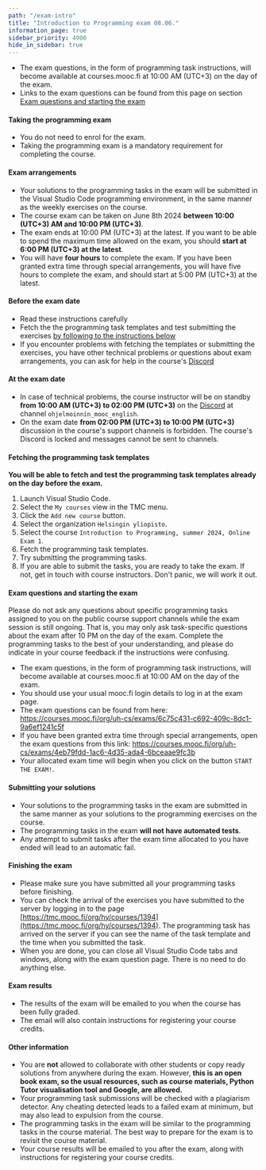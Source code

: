 ```yaml
---
path: "/exam-intro"
title: "Introduction to Programming exam 08.06."
information_page: true
sidebar_priority: 4900
hide_in_sidebar: true
---
```


<!--# Introduction to Programming-->

* The exam questions, in the form of programming task instructions, will become available at courses.mooc.fi at 10:00 AM (UTC+3) on the day of the exam.
* Links to the exam questions can be found from this page on section [Exam questions and starting the exam](#exam-questions-and-starting-the-exam)

#### Taking the programming exam

* You do not need to enrol for the exam.
* Taking the programming exam is a mandatory requirement for completing the course.

#### Exam arrangements

* Your solutions to the programming tasks in the exam will be submitted in the Visual Studio Code programming environment, in the same manner as the weekly exercises on the course.
* The course exam can be taken on June 8th 2024 **between 10:00 (UTC+3) AM and 10:00 PM (UTC+3)**.
* The exam ends at 10:00 PM (UTC+3) at the latest. If you want to be able to spend the maximum time allowed on the exam, you should **start at 6:00 PM (UTC+3) at the latest**.
* You will have **four hours** to complete the exam. If you have been granted extra time through special arrangements, you will have five hours to complete the exam, and should start at 5:00 PM (UTC+3) at the latest.


#### Before the exam date

* Read these instructions carefully
* Fetch the the programming task templates and test submitting the exercises [by following to the instructions below](#fetching-the-programming-task-templates)
* If you encounter problems with fetching the templates or submitting the exercises, you have other technical problems or questions about exam arrangements, you can ask for help in the course's [Discord](https://study.cs.helsinki.fi/discord/join/ohjelmoinnin_mooc)

#### At the exam date

* In case of technical problems, the course instructor will be on standby **from 10:00 AM (UTC+3) to 02:00 PM (UTC+3)** on the [Discord](https://study.cs.helsinki.fi/discord/join/ohjelmoinnin_mooc) at channel `ohjelmoinnin_mooc_english`.
* On the exam date **from 02:00 PM (UTC+3) to 10:00 PM (UTC+3)** discussion in the course's support channels is forbidden. The course's Discord is locked and messages cannot be sent to channels.

#### Fetching the programming task templates

**You will be able to fetch and test the programming task templates already on the day before the exam.**

1. Launch Visual Studio Code.
2. Select the `My courses` view in the TMC menu.
3. Click the `Add new course` button.
4. Select the organization `Helsingin yliopisto`.
5. Select the course `Introduction to Programming, summer 2024, Online Exam 1`.
6. Fetch the programming task templates.
7. Try submitting the programming tasks.
8. If you are able to submit the tasks, you are ready to take the exam. If not, get in touch with course instructors. Don't panic, we will work it out.

#### Exam questions and starting the exam
<notice>
Please do not ask any questions about specific programming tasks assigned to you on the public course support channels while the exam session is still ongoing. That is, you may only ask task-specific questions about the exam after 10 PM on the day of the exam. Complete the programming tasks to the best of your understanding, and please do indicate in your course feedback if the instructions were confusing.
</notice>

* The exam questions, in the form of programming task instructions, will become available at courses.mooc.fi at 10:00 AM on the day of the exam.
* You should use your usual mooc.fi login details to log in at the exam page.
* The exam questions can be found from here: <a href="https://courses.mooc.fi/org/uh-cs/exams/6c75c431-c692-409c-8dc1-9a6ef1241c5f">https://courses.mooc.fi/org/uh-cs/exams/6c75c431-c692-409c-8dc1-9a6ef1241c5f</a>
* If you have been granted extra time through special arrangements, open the exam questions from this link: <a href="https://courses.mooc.fi/org/uh-cs/exams/4eb79fdd-1ac6-4d35-ada4-6bceaae9fc3b">https://courses.mooc.fi/org/uh-cs/exams/4eb79fdd-1ac6-4d35-ada4-6bceaae9fc3b</a>
* Your allocated exam time will begin when you click on the button `START THE EXAM!`.

#### Submitting your solutions

* Your solutions to the programming tasks in the exam are submitted in the same manner as your solutions to the programming exercises on the course.
* The programming tasks in the exam **will not have automated tests**.
* Any attempt to submit tasks after the exam time allocated to you have ended will lead to an automatic fail.

#### Finishing the exam

* Please make sure you have submitted all your programming tasks before finishing.
* You can check the arrival of the exercises you have submitted to the server by logging in to the page [https://tmc.mooc.fi/org/hy/courses/1394](https://tmc.mooc.fi/org/hy/courses/1394). The programming task has arrived on the server if you can see the name of the task template and the time when you submitted the task.
* When you are done, you can close all Visual Studio Code tabs and windows, along with the exam question page. There is no need to do anything else.

#### Exam results

* The results of the exam will be emailed to you when the course has been fully graded.
* The email will also contain instructions for registering your course credits.

#### Other information

* You are **not** allowed to collaborate with other students or copy ready solutions from anywhere during the exam. However, **this is an open book exam, so the usual resources, such as course materials, Python Tutor visualisation tool and Google, are allowed.**
* Your programming task submissions will be checked with a plagiarism detector. Any cheating detected leads to a failed exam at minimum, but may also lead to expulsion from the course.
* The programming tasks in the exam will be similar to the programming tasks in the course material. The best way to prepare for the exam is to revisit the course material.
* Your course results will be emailed to you after the exam, along with instructions for registering your course credits.
